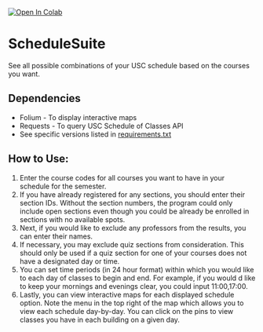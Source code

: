 [![Open In Colab](https://colab.research.google.com/assets/colab-badge.svg)](https://github.com/sinha-nishant/ScheduleSuite/blob/master/ScheduleSuite.ipynb)

# ScheduleSuite
See all possible combinations of your USC schedule based on the courses you want.

## Dependencies
* Folium - To display interactive maps
* Requests - To query USC Schedule of Classes API
* See specific versions listed in [requirements.txt](requirements.txt)

## How to Use:
1. Enter the course codes for all courses you want to have in your schedule for the semester.
2. If you have already registered for any sections, you should enter their section IDs. Without the section numbers, the program could only include open sections even though you could be already be enrolled in sections with no available spots.
3. Next, if you would like to exclude any professors from the results, you can enter their names.
4. If necessary, you may exclude quiz sections from consideration. This should only be used if a quiz section for one of your courses does not have a designated day or time.
5. You can set time periods (in 24 hour format) within which you would like to each day of classes to begin and end. For example, if you would d like to keep your mornings and evenings clear, you could input 11:00,17:00.
6. Lastly, you can view interactive maps for each displayed schedule option. Note the menu in the top right of the map which allows you to view each schedule day-by-day. You can click on the pins to view classes you have in each building on a given day.
